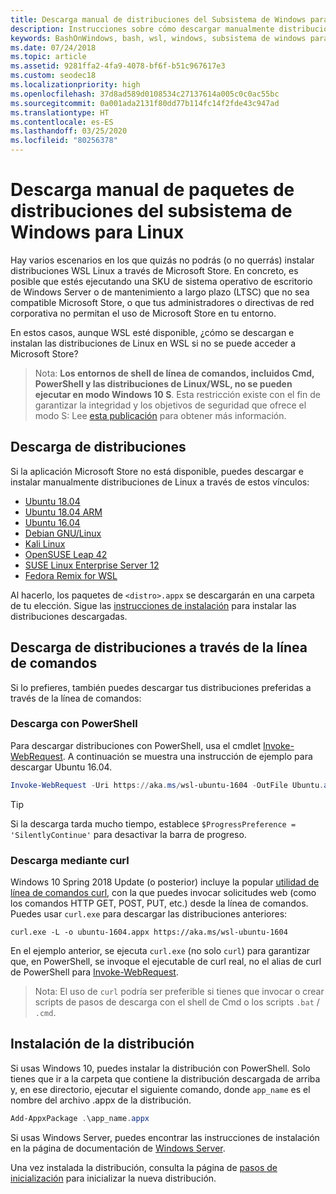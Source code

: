 ```yaml
---
title: Descarga manual de distribuciones del Subsistema de Windows para Linux (WSL)
description: Instrucciones sobre cómo descargar manualmente distribuciones del Subsistema de Windows para Linux.
keywords: BashOnWindows, bash, wsl, windows, subsistema de windows para linux, WSL, subsistema de windows, distribución, ubuntu, openSUSE, SLES, debian, kali
ms.date: 07/24/2018
ms.topic: article
ms.assetid: 9281ffa2-4fa9-4078-bf6f-b51c967617e3
ms.custom: seodec18
ms.localizationpriority: high
ms.openlocfilehash: 37d8ad589d0108534c27137614a005c0c0ac55bc
ms.sourcegitcommit: 0a001ada2131f80dd77b114fc14f2fde43c947ad
ms.translationtype: HT
ms.contentlocale: es-ES
ms.lasthandoff: 03/25/2020
ms.locfileid: "80256378"
---
```

# <a name="manually-download-windows-subsystem-for-linux-distro-packages"></a>Descarga manual de paquetes de distribuciones del subsistema de Windows para Linux

Hay varios escenarios en los que quizás no podrás (o no querrás) instalar distribuciones WSL Linux a través de Microsoft Store. En concreto, es posible que estés ejecutando una SKU de sistema operativo de escritorio de Windows Server o de mantenimiento a largo plazo (LTSC) que no sea compatible Microsoft Store, o que tus administradores o directivas de red corporativa no permitan el uso de Microsoft Store en tu entorno.

En estos casos, aunque WSL esté disponible, ¿cómo se descargan e instalan las distribuciones de Linux en WSL si no se puede acceder a Microsoft Store?

> Nota: **Los entornos de shell de línea de comandos, incluidos Cmd, PowerShell y las distribuciones de Linux/WSL, no se pueden ejecutar en modo Windows 10 S**. Esta restricción existe con el fin de garantizar la integridad y los objetivos de seguridad que ofrece el modo S: Lee [esta publicación](https://blogs.msdn.microsoft.com/commandline/2017/05/18/will-linux-distros-run-on-windows-10-s/) para obtener más información.

## <a name="downloading-distros"></a>Descarga de distribuciones

Si la aplicación Microsoft Store no está disponible, puedes descargar e instalar manualmente distribuciones de Linux a través de estos vínculos:
* [Ubuntu 18.04](https://aka.ms/wsl-ubuntu-1804)
* [Ubuntu 18.04 ARM](https://aka.ms/wsl-ubuntu-1804-arm)
* [Ubuntu 16.04](https://aka.ms/wsl-ubuntu-1604)
* [Debian GNU/Linux](https://aka.ms/wsl-debian-gnulinux)
* [Kali Linux](https://aka.ms/wsl-kali-linux-new)
* [OpenSUSE Leap 42](https://aka.ms/wsl-opensuse-42)
* [SUSE Linux Enterprise Server 12](https://aka.ms/wsl-sles-12)
* [Fedora Remix for WSL](https://github.com/WhitewaterFoundry/WSLFedoraRemix/releases/)

Al hacerlo, los paquetes de `<distro>.appx` se descargarán en una carpeta de tu elección. Sigue las [instrucciones de instalación](#installing-your-distro) para instalar las distribuciones descargadas.

## <a name="downloading-distros-via-the-command-line"></a>Descarga de distribuciones a través de la línea de comandos
Si lo prefieres, también puedes descargar tus distribuciones preferidas a través de la línea de comandos:

 ### <a name="download-using-powershell"></a>Descarga con PowerShell
 Para descargar distribuciones con PowerShell, usa el cmdlet [Invoke-WebRequest](https://msdn.microsoft.com/powershell/reference/5.1/microsoft.powershell.utility/invoke-webrequest). A continuación se muestra una instrucción de ejemplo para descargar Ubuntu 16.04.

```powershell
Invoke-WebRequest -Uri https://aka.ms/wsl-ubuntu-1604 -OutFile Ubuntu.appx -UseBasicParsing
```

> [!TIP]
> Si la descarga tarda mucho tiempo, establece `$ProgressPreference = 'SilentlyContinue'` para desactivar la barra de progreso.

### <a name="download-using-curl"></a>Descarga mediante curl
Windows 10 Spring 2018 Update (o posterior) incluye la popular [utilidad de línea de comandos curl](https://curl.haxx.se/), con la que puedes invocar solicitudes web (como los comandos HTTP GET, POST, PUT, etc.) desde la línea de comandos. Puedes usar `curl.exe` para descargar las distribuciones anteriores:

```console
curl.exe -L -o ubuntu-1604.appx https://aka.ms/wsl-ubuntu-1604
```

En el ejemplo anterior, se ejecuta `curl.exe` (no solo `curl`) para garantizar que, en PowerShell, se invoque el ejecutable de curl real, no el alias de curl de PowerShell para [Invoke-WebRequest](https://docs.microsoft.com/en-us/powershell/module/microsoft.powershell.utility/invoke-webrequest?view=powershell-6).

> Nota: El uso de `curl` podría ser preferible si tienes que invocar o crear scripts de pasos de descarga con el shell de Cmd o los scripts `.bat` / `.cmd`.

## <a name="installing-your-distro"></a>Instalación de la distribución
Si usas Windows 10, puedes instalar la distribución con PowerShell. Solo tienes que ir a la carpeta que contiene la distribución descargada de arriba y, en ese directorio, ejecutar el siguiente comando, donde `app_name` es el nombre del archivo .appx de la distribución.  
```Powershell
Add-AppxPackage .\app_name.appx
```

Si usas Windows Server, puedes encontrar las instrucciones de instalación en la página de documentación de [Windows Server](install-on-server.md).

Una vez instalada la distribución, consulta la página de [pasos de inicialización](initialize-distro.md) para inicializar la nueva distribución.

